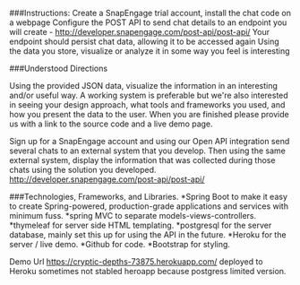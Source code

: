 
###Instructions:
Create a SnapEngage trial account, install the chat code on a webpage
Configure the POST API to send chat details to an endpoint you will create - http://developer.snapengage.com/post-api/post-api/
Your endpoint should persist chat data, allowing it to be accessed again
Using the data you store, visualize or analyze it in some way you feel is interesting

###Understood Directions

Using the provided JSON data, visualize the information in an interesting and/or useful way. A working system is preferable but we're also interested in seeing your design approach, what tools and frameworks you used, and how you present the data to the user. When you are finished please provide us with a link to the source code and a live demo page.


Sign up for a SnapEngage account and using our Open API integration send several chats to an external system that you develop. Then using the same external system, display the information that was collected during those chats using the solution you developed.
http://developer.snapengage.com/post-api/post-api/

###Technologies, Frameworks, and Libraries.
*Spring Boot  to make it easy to create Spring-powered, production-grade applications and services with minimum fuss.
*spring MVC to separate models-views-controllers.
*thymeleaf for server side HTML templating.
*postgresql for the server database, mainly set this up for using the API in the future.
*Heroku for the server / live demo.
*Github for code.
*Bootstrap for styling.

Demo Url
https://cryptic-depths-73875.herokuapp.com/ deployed to Heroku
sometimes not stabled heroapp because postgress limited version.
